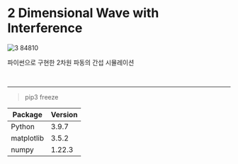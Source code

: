 # 2 Dimensional Wave with Interference

![3 84810](https://user-images.githubusercontent.com/104289771/180655923-2741ce59-e14c-4776-8267-beb7d55ab2a0.png)

파이썬으로 구현한 2차원 파동의 간섭 시뮬레이션


<br>

*****

> pip3 freeze

| Package    | Version |
| ---------- | ------- |
| Python     | 3.9.7   |
| matplotlib | 3.5.2   |
| numpy      | 1.22.3  |
